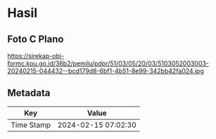 # Hasil

## Foto C Plano

https://sirekap-obj-formc.kpu.go.id/36b2/pemilu/pdpr/51/03/05/20/03/5103052003003-20240215-044432--bcd179d8-6bf1-4b51-8e99-342bb42fa024.jpg


## Metadata

| Key        | Value               |
| ---------- | ------------------- |
| Time Stamp | 2024-02-15 07:02:30 |



